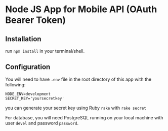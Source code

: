 # Node JS App for Mobile API (OAuth Bearer Token)

## Installation
run `npm install` in your terminal/shell.

## Configuration
You will need to have `.env` file in the root directory of this app with the following:
```
NODE_ENV=development
SECRET_KEY='yoursecretkey'
```
you can generate your secret key using Ruby `rake` with `rake secret`

For database, you will need PostgreSQL running on your local machine with user `devel` and password `password`.

